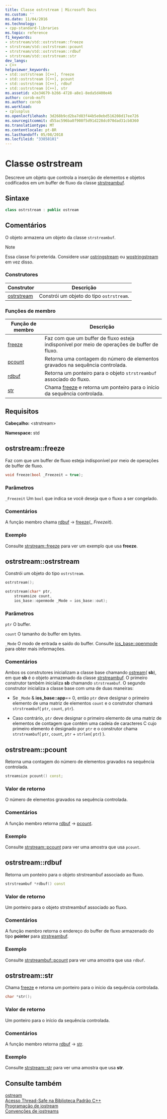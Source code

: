 ```yaml
---
title: Classe ostrstream | Microsoft Docs
ms.custom: ''
ms.date: 11/04/2016
ms.technology:
- cpp-standard-libraries
ms.topic: reference
f1_keywords:
- strstream/std::ostrstream::freeze
- strstream/std::ostrstream::pcount
- strstream/std::ostrstream::rdbuf
- strstream/std::ostrstream::str
dev_langs:
- C++
helpviewer_keywords:
- std::ostrstream [C++], freeze
- std::ostrstream [C++], pcount
- std::ostrstream [C++], rdbuf
- std::ostrstream [C++], str
ms.assetid: e2e34679-b266-4728-a8e1-8eda5d400e46
author: corob-msft
ms.author: corob
ms.workload:
- cplusplus
ms.openlocfilehash: 3d268b9cd2ba7d83f44b5e0ebd516208d17ee726
ms.sourcegitcommit: d55ac596ba8f908f5d91d228dc070dad31cb8360
ms.translationtype: MT
ms.contentlocale: pt-BR
ms.lasthandoff: 05/08/2018
ms.locfileid: "33858101"
---
```

# <a name="ostrstream-class"></a>Classe ostrstream

Descreve um objeto que controla a inserção de elementos e objetos codificados em um buffer de fluxo da classe [strstreambuf](../standard-library/strstreambuf-class.md).

## <a name="syntax"></a>Sintaxe

```cpp
class ostrstream : public ostream
```

## <a name="remarks"></a>Comentários

O objeto armazena um objeto da classe `strstreambuf`.

> [!NOTE]
> Essa classe foi preterida. Considere usar [ostringstream](../standard-library/sstream-typedefs.md#ostringstream) ou [wostringstream](../standard-library/sstream-typedefs.md#wostringstream) em vez disso.

### <a name="constructors"></a>Construtores

|Construtor|Descrição|
|-|-|
|[ostrstream](#ostrstream)|Constrói um objeto do tipo `ostrstream`.|

### <a name="member-functions"></a>Funções de membro

|Função de membro|Descrição|
|-|-|
|[freeze](#freeze)|Faz com que um buffer de fluxo esteja indisponível por meio de operações de buffer de fluxo.|
|[pcount](#pcount)|Retorna uma contagem do número de elementos gravados na sequência controlada.|
|[rdbuf](#rdbuf)|Retorna um ponteiro para o objeto `strstreambuf` associado do fluxo.|
|[str](#str)|Chama [freeze](../standard-library/strstreambuf-class.md#freeze) e retorna um ponteiro para o início da sequência controlada.|

## <a name="requirements"></a>Requisitos

**Cabeçalho:** \<strstream>

**Namespace:** std

## <a name="freeze"></a>  ostrstream::freeze

Faz com que um buffer de fluxo esteja indisponível por meio de operações de buffer de fluxo.

```cpp
void freeze(bool _Freezeit = true);
```

### <a name="parameters"></a>Parâmetros

`_Freezeit` Um `bool` que indica se você deseja que o fluxo a ser congelado.

### <a name="remarks"></a>Comentários

A função membro chama [rdbuf](#rdbuf) -> [freeze](../standard-library/strstreambuf-class.md#freeze)(_ *Freezeit*).

### <a name="example"></a>Exemplo

Consulte [strstream::freeze](../standard-library/strstreambuf-class.md#freeze) para ver um exemplo que usa **freeze**.

## <a name="ostrstream"></a>  ostrstream::ostrstream

Constrói um objeto do tipo `ostrstream`.

```cpp
ostrstream();

ostrstream(char* ptr,
    streamsize count,
    ios_base::openmode _Mode = ios_base::out);
```

### <a name="parameters"></a>Parâmetros

`ptr` O buffer.

`count` O tamanho do buffer em bytes.

`_Mode` O modo de entrada e saído do buffer. Consulte [ios_base::openmode](../standard-library/ios-base-class.md#openmode) para obter mais informações.

### <a name="remarks"></a>Comentários

Ambos os construtores inicializam a classe base chamando [ostream](../standard-library/ostream-typedefs.md#ostream)( **sb**), em que **sb** é o objeto armazenado da classe [strstreambuf](../standard-library/strstreambuf-class.md). O primeiro construtor também inicializa **sb** chamando `strstreambuf`. O segundo construtor inicializa a classe base com uma de duas maneiras:

- Se `_Mode` & **ios_base::app**== 0, então `ptr` deve designar o primeiro elemento de uma matriz de elementos `count` e o construtor chamará `strstreambuf`( `ptr`, `count`, `ptr`).

- Caso contrário, `ptr` deve designar o primeiro elemento de uma matriz de elementos de contagem que contém uma cadeia de caracteres C cujo primeiro elemento é designado por `ptr` e o construtor chama `strstreambuf`( `ptr`, `count`, `ptr` + `strlen`( `ptr`) ).

## <a name="pcount"></a>  ostrstream::pcount

Retorna uma contagem do número de elementos gravados na sequência controlada.

```cpp
streamsize pcount() const;
```

### <a name="return-value"></a>Valor de retorno

O número de elementos gravados na sequência controlada.

### <a name="remarks"></a>Comentários

A função membro retorna [rdbuf](#rdbuf) -> [pcount](../standard-library/strstreambuf-class.md#pcount).

### <a name="example"></a>Exemplo

Consulte [strstream::pcount](../standard-library/strstreambuf-class.md#pcount) para ver uma amostra que usa `pcount`.

## <a name="rdbuf"></a>  ostrstream::rdbuf

Retorna um ponteiro para o objeto strstreambuf associado ao fluxo.

```cpp
strstreambuf *rdbuf() const
```

### <a name="return-value"></a>Valor de retorno

Um ponteiro para o objeto strstreambuf associado ao fluxo.

### <a name="remarks"></a>Comentários

A função membro retorna o endereço do buffer de fluxo armazenado do tipo **pointer** para [strstreambuf](../standard-library/strstreambuf-class.md).

### <a name="example"></a>Exemplo

Consulte [strstreambuf::pcount](../standard-library/strstreambuf-class.md#pcount) para ver uma amostra que usa `rdbuf`.

## <a name="str"></a>  ostrstream::str

Chama [freeze](../standard-library/strstreambuf-class.md#freeze) e retorna um ponteiro para o início da sequência controlada.

```cpp
char *str();
```

### <a name="return-value"></a>Valor de retorno

Um ponteiro para o início da sequência controlada.

### <a name="remarks"></a>Comentários

A função membro retorna [rdbuf](#rdbuf) -> [str](../standard-library/strstreambuf-class.md#str).

### <a name="example"></a>Exemplo

Consulte [strstream::str](../standard-library/strstreambuf-class.md#str) para ver uma amostra que usa **str**.

## <a name="see-also"></a>Consulte também

[ostream](../standard-library/ostream-typedefs.md#ostream)<br/>
[Acesso Thread-Safe na Biblioteca Padrão C++](../standard-library/thread-safety-in-the-cpp-standard-library.md)<br/>
[Programação de iostream](../standard-library/iostream-programming.md)<br/>
[Convenções de iostreams](../standard-library/iostreams-conventions.md)<br/>
